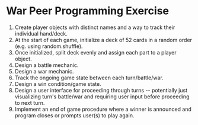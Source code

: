 # War Peer Programming Exercise

1. Create player objects with distinct names and a way to track their individual hand/deck.
2. At the start of each game, initialize a deck of 52 cards in a random order (e.g. using random.shuffle).
3. Once initialized, split deck evenly and assign each part to a player object.
4. Design a battle mechanic.
5. Design a war mechanic.
6. Track the ongoing game state between each turn/battle/war.
7. Design a win condition/game state.
8. Design a user interface for proceeding through turns -- potentially just visualizing turn's battle/war and requiring user input before proceeding to next turn.
9. Implement an end of game procedure where a winner is announced and program closes or prompts user(s) to play again.
